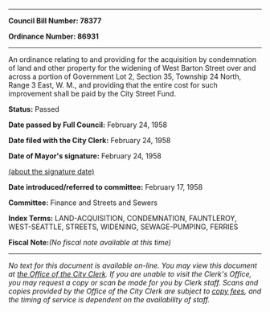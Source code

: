 

********

**Council Bill Number: 78377**
   
**Ordinance Number: 86931**
********

 An ordinance relating to and providing for the acquisition by condemnation of land and other property for the widening of West Barton Street over and across a portion of Government Lot 2, Section 35, Township 24 North, Range 3 East, W. M., and providing that the entire cost for such improvement shall be paid by the City Street Fund.

**Status:** Passed
   
**Date passed by Full Council:** February 24, 1958
   
**Date filed with the City Clerk:** February 24, 1958
   
**Date of Mayor's signature:** February 24, 1958
   
[(about the signature date)](/~public/approvaldate.htm)
   
   
   
**Date introduced/referred to committee:** February 17, 1958
   
**Committee:** Finance and Streets and Sewers
   
   
**Index Terms:** LAND-ACQUISITION, CONDEMNATION, FAUNTLEROY, WEST-SEATTLE, STREETS, WIDENING, SEWAGE-PUMPING, FERRIES

**Fiscal Note:**_(No fiscal note available at this time)_
********

_No text for this document is available on-line. You may view this document at [the Office of the City Clerk](http://www.seattle.gov/leg/clerk/contactUs.htm). If you are unable to visit the Clerk's Office, you may request a copy or scan be made for you by Clerk staff. Scans and copies provided by the Office of the City Clerk are subject to [copy fees](http://clerk.seattle.gov/~public/clerkfees.htm), and the timing of service is dependent on the availability of staff._

